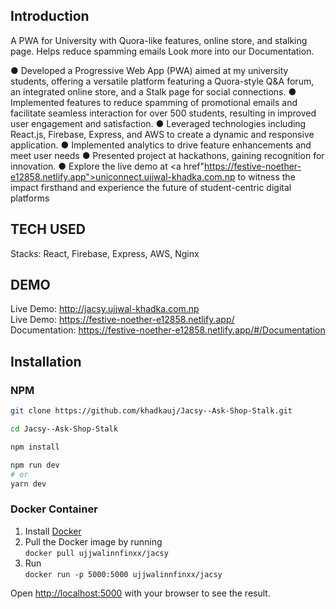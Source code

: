 ## Introduction

A PWA for University with Quora-like features, online store, and stalking page. Helps reduce spamming emails Look more into our Documentation.


● Developed a Progressive Web App (PWA) aimed at my university students, offering a versatile platform featuring a Quora-style Q&A forum, an integrated online store, and a Stalk page for social connections.
● Implemented features to reduce spamming of promotional emails and facilitate seamless interaction for over 500 students, resulting in improved user engagement and satisfaction.
● Leveraged technologies including React.js, Firebase, Express, and AWS to create a dynamic and responsive application. 
● Implemented analytics to drive feature enhancements and meet user needs
● Presented project at hackathons, gaining recognition for innovation.
● Explore the live demo at <a href"https://festive-noether-e12858.netlify.app">uniconnect.ujjwal-khadka.com.np</a> to witness the impact firsthand and experience the future of student-centric digital platforms

## TECH USED
Stacks: React, Firebase, Express, AWS, Nginx <br/>

## DEMO
Live Demo: http://jacsy.ujjwal-khadka.com.np<br/>
Live Demo: https://festive-noether-e12858.netlify.app/ <br/>
Documentation: https://festive-noether-e12858.netlify.app/#/Documentation <br/>


## Installation

### NPM

```bash
git clone https://github.com/khadkauj/Jacsy--Ask-Shop-Stalk.git

cd Jacsy--Ask-Shop-Stalk

npm install 

npm run dev
# or
yarn dev
```

### Docker Container

1. Install [Docker](https://www.docker.com)
2. Pull the Docker image by running </br>
  `docker pull ujjwalinnfinxx/jacsy`
3. Run </br>
  `docker run -p 5000:5000 ujjwalinnfinxx/jacsy`


Open [http://localhost:5000](http://localhost:5000) with your browser to see the result.


